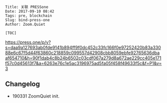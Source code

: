     Title: 关联 PRESSone
    Date: 2017-09-10 08:42
    Tags: pre, blockchain
    Slug: bind-press-one
    Author: Zoom.Quiet

    [TOC]



https://press.one/p/v?s=daa9a127693ab0fde9141b894ff9f0dc452c33fc166f0e97252420b83a33088e6c67f5d44f63860c218859c099557d42908cbb8059ebfe92765636dbaaf654710&h=90f1dab4c8b24b6502c03cdf067a279d8a672ae229cc405e171f57c0d45613f7&a=6263e76c1e5ac3196975ad5fa05f458f49633f5c&f=P1&v=3

## Changelog

- 190331 ZoomQuiet init.